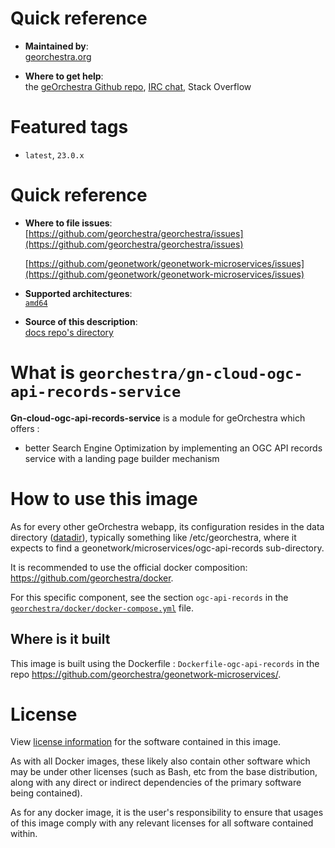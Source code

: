 # Quick reference

-    **Maintained by**:  
      [georchestra.org](https://www.georchestra.org/)

-    **Where to get help**:  
     the [geOrchestra Github repo](https://github.com/georchestra/georchestra), [IRC chat](https://kiwiirc.com/nextclient/irc.libera.chat/georchestra), Stack Overflow

# Featured tags

- `latest`, `23.0.x`

# Quick reference

-	**Where to file issues**:  
     [https://github.com/georchestra/georchestra/issues](https://github.com/georchestra/georchestra/issues)
     
     [https://github.com/geonetwork/geonetwork-microservices/issues](https://github.com/geonetwork/geonetwork-microservices/issues)

-	**Supported architectures**:   
     [`amd64`](https://hub.docker.com/r/amd64/docker/)

-	**Source of this description**:  
     [docs repo's directory](https://github.com/georchestra/geonetwork-microservices/blob/geor-main/DOCKER_HUB_ogc.md)

# What is `georchestra/gn-cloud-ogc-api-records-service`

**Gn-cloud-ogc-api-records-service** is a module for geOrchestra which offers :
- better Search Engine Optimization by implementing an OGC API records service with a landing page builder mechanism

# How to use this image

As for every other geOrchestra webapp, its configuration resides in the data directory ([datadir](https://github.com/georchestra/datadir)), typically something like /etc/georchestra, where it expects to find a geonetwork/microservices/ogc-api-records sub-directory.

It is recommended to use the official docker composition: https://github.com/georchestra/docker.

For this specific component, see the section `ogc-api-records` in the [`georchestra/docker/docker-compose.yml`](https://github.com/georchestra/docker/blob/master/docker-compose.yml) file.

## Where is it built

This image is built using the Dockerfile : `Dockerfile-ogc-api-records` in the repo https://github.com/georchestra/geonetwork-microservices/.

# License

View [license information](https://www.georchestra.org/software.html) for the software contained in this image.

As with all Docker images, these likely also contain other software which may be under other licenses (such as Bash, etc from the base distribution, along with any direct or indirect dependencies of the primary software being contained).

[//]: # (Some additional license information which was able to be auto-detected might be found in [the `repo-info` repository's georchestra/ directory]&#40;&#41;.)

As for any docker image, it is the user's responsibility to ensure that usages of this image comply with any relevant licenses for all software contained within.
